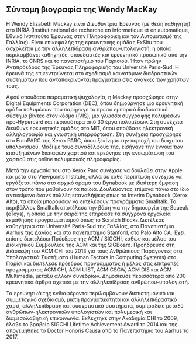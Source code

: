 ## Σύντομη βιογραφία της Wendy MacKay

Η Wendy Elizabeth Mackay είναι Διευθύντρια Έρευνας (με θέση καθηγητή)  στο INRIA (Institut national de recherche en informatique et en automatique, Εθνικό Ινστιτούτο Έρευνας στην Πληροφορική και τον Αυτοματισμό της Γαλλίας). Είναι επικεφαλής της ερευνητικής ομάδας ExSitu που ασχολείται με την αλληλεπίδραση ανθρώπου-υπολογιστή, η οποία περιλαμβάνει καθηγητές, σπουδαστές και ερευνητικό προσωπικό από την INRIA, το CNRS και το πανεπιστήμιο του Παρισιού. Ήταν πρώην Αντιπρόεδρος της Έρευνας Πληροφορικής του Université Paris-Sud. Η έρευνά της επικεντρώνεται στο σχεδιασμό καινοτόμων διαδραστικών συστημάτων που ανταποκρίνονται πραγματικά στις ανάγκες των χρηστών τους.

Αφού σπούδασε  πειραματική ψυχολογία, η Mackay προσχώρησε στην Digital Equipments Corporation (DEC), όπου δημιούργησε μια ερευνητική ομάδα πολυμέσων που παρήγαγε το πρώτο εμπορικό διαδραστικό σύστημα βίντεο στον κόσμο (IVIS), μια γλώσσα συγγραφής πολυμέσων προ-Hypercard και περισσότερα από 30 έργα πολυμέσων. Στη συνέχεια διεύθυνε  ερευνητικές ομάδες στο MIT, όπου σπούδασε ηλεκτρονική αλληλογραφία και γνωστική υπερφόρτωση. Στη συνέχεια προσχώρησε στο EuroPARC της Xerox PARC, όπου ξεκίνησε την περιοχή του διάχυτου υπολογισμού. Μαζί με τους συναδέλφους της, εισήγαγε την έννοια των επαυξημένων διεπαφών χαρτιού και ερεύνησε την ενσωμάτωση του χαρτιού στις online πολυμεσικές πληροφορίες.

Μετά την εργασία του στο Xerox Parc συνέχισε να δουλεύει στην Apple και μετά στο Viewpoints Institute, αλλά σε κάθε περίπτωση συνέχισε να εργάζεται πάνω στο αρχικό όραμα του Dynabook με ιδιαίτερη έμφαση στον τρόπο που μαθαίνουν τα παιδιά. Δουλεύοντας επίμονα πάνω στο ίδιο αντικείμενο έκανε πολλές επαναλήψεις όπως το Interim Dynabook (Xerox Alto), τα οποία μπορούσαν να εκτελέσουν προγράμματα Smalltalk. Το περιβάλλον Smalltalk  αποτέλεσε την βάση για την δημιουργία της Squeak (eToys), η οποία με την σειρά της επηρέασε τα σύγχρονα εργαλεία εκμάθησης προγραμματισμού όπως το Scratch Blocks.Διετέλεσε καθηγήτρια  στο Université Paris-Sud της Γαλλίας, στο Πανεπιστήμιο Aarhus της Δανίας και στο πανεπιστήμιο Stanford, στο Palo Alto CA. Έχει επίσης διατελέσει Πρόεδρος της ACM / SIGCHI, καθώς και μέλος του Διοικητικού Συμβουλίου της ACM και της SIGBoard. Προήδρευσε στη Διάσκεψη του ACM CHI του 2013 για τους Ανθρώπιους Παράγοντες στα Υπολογιστικά Συστήματα (Human Factors in Computing Systems) στο Παρίσι και διετέλεσε πρόεδρος προγράμματος ή μέλος στις επιτροπές προγράμματος ACM CHI, ACM UIST, ACM CSCW, ACM DIS και ACM Multimedia, μεταξύ άλλων συνεδρίων. Δημοσίευσε περισσότερα από 200 ερευνητικά άρθρα σχετικά με την αλληλεπίδραση ανθρώπου-υπολογιστή.

Τα ερευνητικά της ενδιαφέροντα περιλαμβάνουν διεπιστημονικό και συμμετοχικό σχεδιασμό, μικτή πραγματικότητα και αλληλεπιδραστικό χαρτί, αλληλεπίδραση και συσχετιστικά συστήματα, συμπράξεις μεταξύ ανθρώπων-ηλεκτρονικών υπολογιστών και πολυμεσική και  διαμεσολαβητική επικοινωνία. Εκλέχτηκε στην Ακαδημία CHI το 2009, έλαβε το βραβείο SIGCHI Lifetime Achievement Award το 2014 και της απονεμήθηκε το Doctor Honoris Causa από το Πανεπιστήμιο του Aarhus το 2017.
